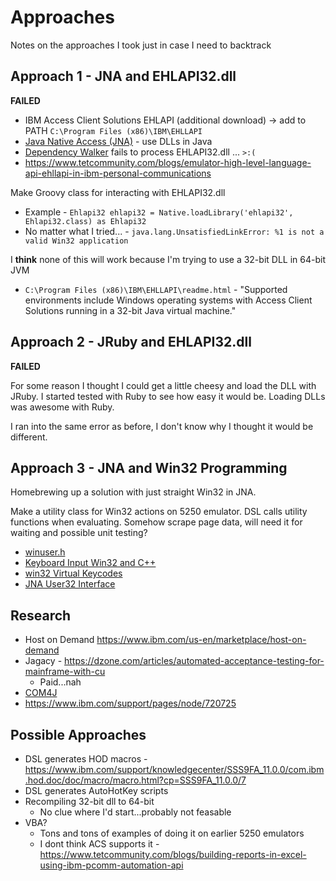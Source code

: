 # Approaches

Notes on the approaches I took just in case I need to backtrack


## Approach 1 - JNA and EHLAPI32.dll
**FAILED**

* IBM Access Client Solutions EHLAPI (additional download) -> add to PATH ```C:\Program Files (x86)\IBM\EHLLAPI```
* [Java Native Access (JNA)](https://github.com/java-native-access/jna) - use DLLs in Java
* [Dependency Walker](http://www.dependencywalker.com/) fails to process EHLAPI32.dll ... ```>:(```
* https://www.tetcommunity.com/blogs/emulator-high-level-language-api-ehllapi-in-ibm-personal-communications


Make Groovy class for interacting with EHLAPI32.dll 
* Example - ```Ehlapi32 ehlapi32 = Native.loadLibrary('ehlapi32', Ehlapi32.class) as Ehlapi32```
* No matter what I tried... - ```java.lang.UnsatisfiedLinkError: %1 is not a valid Win32 application```


I **think** none of this will work because I'm trying to use a 32-bit DLL in 64-bit JVM
  * ```C:\Program Files (x86)\IBM\EHLLAPI\readme.html``` - "Supported environments include Windows operating systems with Access Client Solutions running in a 32-bit Java virtual machine."


## Approach 2 - JRuby and EHLAPI32.dll
**FAILED**

For some reason I thought I could get a little cheesy and load the DLL with JRuby. 
I started tested with Ruby to see how easy it would be. Loading DLLs was awesome with Ruby.

I ran into the same error as before, I don't know why I thought it would be different.



## Approach 3 - JNA and Win32 Programming
Homebrewing up a solution with just straight Win32 in JNA.

Make a utility class for Win32 actions on 5250 emulator.
DSL calls utility functions when evaluating.
Somehow scrape page data, will need it for waiting and possible unit testing?

* [winuser.h](https://docs.microsoft.com/en-us/windows/win32/api/winuser/)
* [Keyboard Input Win32 and C++](https://docs.microsoft.com/en-us/windows/win32/learnwin32/keyboard-input)
* [win32 Virtual Keycodes](https://docs.microsoft.com/en-us/windows/win32/inputdev/virtual-key-codes)
* [JNA User32 Interface](https://java-native-access.github.io/jna/4.2.0/com/sun/jna/platform/win32/User32.html)


## Research
* Host on Demand https://www.ibm.com/us-en/marketplace/host-on-demand
* Jagacy - https://dzone.com/articles/automated-acceptance-testing-for-mainframe-with-cu
  * Paid...nah
* [COM4J](https://github.com/kohsuke/com4j)
* https://www.ibm.com/support/pages/node/720725


## Possible Approaches
* DSL generates HOD macros - https://www.ibm.com/support/knowledgecenter/SSS9FA_11.0.0/com.ibm.hod.doc/doc/macro/macro.html?cp=SSS9FA_11.0.0/7
* DSL generates AutoHotKey scripts
* Recompiling 32-bit dll to 64-bit
  * No clue where I'd start...probably not feasable
* VBA?
  * Tons and tons of examples of doing it on earlier 5250 emulators 
  * I dont think ACS supports it - https://www.tetcommunity.com/blogs/building-reports-in-excel-using-ibm-pcomm-automation-api

